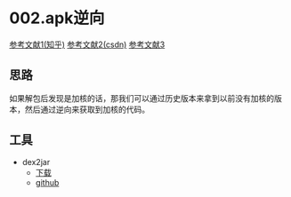 # 002.apk逆向

[参考文献1(知乎)](https://zhuanlan.zhihu.com/p/60392573)
[参考文献2(csdn)](https://blog.csdn.net/katrinawj/article/details/80016315)
[参考文献3](https://blog.yii2.cc/mutual-tls-authentication/)

## 思路

如果解包后发现是加核的话，那我们可以通过历史版本来拿到以前没有加核的版本，然后通过逆向来获取到加核的代码。

## 工具

- dex2jar
    - [下载](https://sourceforge.net/projects/dex2jar/postdownload)
    - [github](https://github.com/pxb1988/dex2jar)

<CommentService/>
